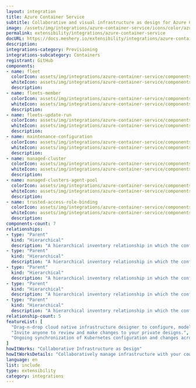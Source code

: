 ```yaml
---
layout: integration
title: Azure Container Service
subtitle: Collaborative and visual infrastructure as design for Azure Container Service
image: /assets/img/integrations/azure-container-service/icons/color/azure-container-service-color.svg
permalink: extensibility/integrations/azure-container-service
docURL: https://docs.meshery.io/extensibility/integrations/azure-container-service
description: 
integrations-category: Provisioning
integrations-subcategory: Containers
registrant: GitHub
components: 
- name: fleet
  colorIcon: assets/img/integrations/azure-container-service/components/fleet/icons/color/fleet-color.svg
  whiteIcon: assets/img/integrations/azure-container-service/components/fleet/icons/white/fleet-white.svg
  description: 
- name: fleets-member
  colorIcon: assets/img/integrations/azure-container-service/components/fleets-member/icons/color/fleets-member-color.svg
  whiteIcon: assets/img/integrations/azure-container-service/components/fleets-member/icons/white/fleets-member-white.svg
  description: 
- name: fleets-update-run
  colorIcon: assets/img/integrations/azure-container-service/components/fleets-update-run/icons/color/fleets-update-run-color.svg
  whiteIcon: assets/img/integrations/azure-container-service/components/fleets-update-run/icons/white/fleets-update-run-white.svg
  description: 
- name: maintenance-configuration
  colorIcon: assets/img/integrations/azure-container-service/components/maintenance-configuration/icons/color/maintenance-configuration-color.svg
  whiteIcon: assets/img/integrations/azure-container-service/components/maintenance-configuration/icons/white/maintenance-configuration-white.svg
  description: 
- name: managed-cluster
  colorIcon: assets/img/integrations/azure-container-service/components/managed-cluster/icons/color/managed-cluster-color.svg
  whiteIcon: assets/img/integrations/azure-container-service/components/managed-cluster/icons/white/managed-cluster-white.svg
  description: 
- name: managed-clusters-agent-pool
  colorIcon: assets/img/integrations/azure-container-service/components/managed-clusters-agent-pool/icons/color/managed-clusters-agent-pool-color.svg
  whiteIcon: assets/img/integrations/azure-container-service/components/managed-clusters-agent-pool/icons/white/managed-clusters-agent-pool-white.svg
  description: 
- name: trusted-access-role-binding
  colorIcon: assets/img/integrations/azure-container-service/components/trusted-access-role-binding/icons/color/trusted-access-role-binding-color.svg
  whiteIcon: assets/img/integrations/azure-container-service/components/trusted-access-role-binding/icons/white/trusted-access-role-binding-white.svg
  description: 
components-count: 7
relationships: 
- type: "Parent"
  kind: "Hierarchical"
  description: "A hierarchical inventory relationship in which the configuration of (parent component) is patched with the configuration of (child component). "
- type: "Parent"
  kind: "Hierarchical"
  description: "A hierarchical inventory relationship in which the configuration of (parent component) is patched with the configuration of (child component). "
- type: "Parent"
  kind: "Hierarchical"
  description: "A hierarchical inventory relationship in which the configuration of (parent component) is patched with the configuration of (child component). "
- type: "Parent"
  kind: "Hierarchical"
  description: "A hierarchical inventory relationship in which the configuration of (parent component) is patched with the configuration of (child component). "
- type: "Parent"
  kind: "Hierarchical"
  description: "A hierarchical inventory relationship in which the configuration of (parent component) is patched with the configuration of (child component). "
relationship-count: 5
featureList: [
  "Drag-n-drop cloud native infrastructure designer to configure, model, and deploy your workloads.",
  "Invite anyone to review and make changes to your private designs.",
  "Ongoing synchronization of Kubernetes configuration and changes across any number of clusters."
]
howItWorks: "Collaborative Infrastructure as Design"
howItWorksDetails: "Collaboratively manage infrastructure with your coworkers synchronously sharing the same designs."
language: en
list: include
type: extensibility
category: integrations
---
```

